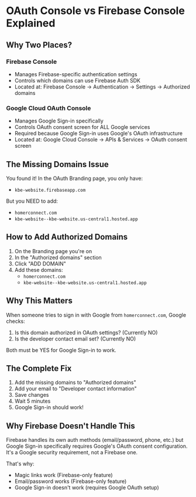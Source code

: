 # OAuth Console vs Firebase Console Explained

## Why Two Places?

### Firebase Console
- Manages Firebase-specific authentication settings
- Controls which domains can use Firebase Auth SDK
- Located at: Firebase Console → Authentication → Settings → Authorized domains

### Google Cloud OAuth Console  
- Manages Google Sign-in specifically
- Controls OAuth consent screen for ALL Google services
- Required because Google Sign-in uses Google's OAuth infrastructure
- Located at: Google Cloud Console → APIs & Services → OAuth consent screen

## The Missing Domains Issue

You found it! In the OAuth Branding page, you only have:
- `kbe-website.firebaseapp.com`

But you NEED to add:
- `homerconnect.com`
- `kbe-website--kbe-website.us-central1.hosted.app`

## How to Add Authorized Domains

1. On the Branding page you're on
2. In the "Authorized domains" section
3. Click "ADD DOMAIN"
4. Add these domains:
   - `homerconnect.com`
   - `kbe-website--kbe-website.us-central1.hosted.app`

## Why This Matters

When someone tries to sign in with Google from `homerconnect.com`, Google checks:
1. Is this domain authorized in OAuth settings? (Currently NO)
2. Is the developer contact email set? (Currently NO)

Both must be YES for Google Sign-in to work.

## The Complete Fix

1. Add the missing domains to "Authorized domains"
2. Add your email to "Developer contact information"
3. Save changes
4. Wait 5 minutes
5. Google Sign-in should work!

## Why Firebase Doesn't Handle This

Firebase handles its own auth methods (email/password, phone, etc.) but Google Sign-in specifically requires Google's OAuth consent configuration. It's a Google security requirement, not a Firebase one.

That's why:
- Magic links work (Firebase-only feature)
- Email/password works (Firebase-only feature)  
- Google Sign-in doesn't work (requires Google OAuth setup)